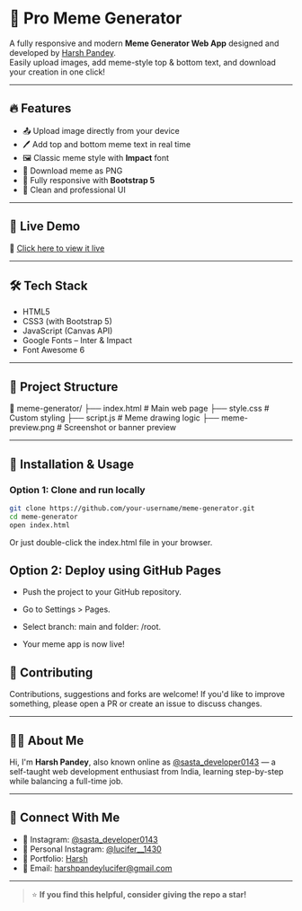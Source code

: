 # 🎯 Pro Meme Generator

A fully responsive and modern **Meme Generator Web App** designed and developed by [Harsh Pandey](https://lucifer01430.github.io/Portfolio/).  
Easily upload images, add meme-style top & bottom text, and download your creation in one click!



---

## 🔥 Features

- 📤 Upload image directly from your device
- 🖊️ Add top and bottom meme text in real time
- 🖼️ Classic meme style with **Impact** font
- 💾 Download meme as PNG
- 📱 Fully responsive with **Bootstrap 5**
- 🎨 Clean and professional UI

---

## 📸 Live Demo

🚀 [Click here to view it live](https://lucifer01430.github.io/code-nest-meme-generator/)  

---

## 🛠️ Tech Stack

- HTML5  
- CSS3 (with Bootstrap 5)  
- JavaScript (Canvas API)  
- Google Fonts – Inter & Impact  
- Font Awesome 6  

---

## 📁 Project Structure

📁 meme-generator/
├── index.html # Main web page
├── style.css # Custom styling
├── script.js # Meme drawing logic
├── meme-preview.png # Screenshot or banner preview


---

## 🚀 Installation & Usage

### Option 1: Clone and run locally

```bash
git clone https://github.com/your-username/meme-generator.git
cd meme-generator
open index.html
```
Or just double-click the index.html file in your browser.

## Option 2: Deploy using GitHub Pages

- Push the project to your GitHub repository.

- Go to Settings > Pages.

- Select branch: main and folder: /root.

- Your meme app is now live!

## 🙌 Contributing
Contributions, suggestions and forks are welcome!
If you'd like to improve something, please open a PR or create an issue to discuss changes.

---

## 🙋‍♂️ About Me

Hi, I'm **Harsh Pandey**, also known online as [@sasta_developer0143](https://www.instagram.com/sasta_developer0143) — a self-taught web development enthusiast from India, learning step-by-step while balancing a full-time job.

---

## 🤝 Connect With Me

- 📸 Instagram: [@sasta_developer0143](https://www.instagram.com/sasta_developer0143)  
- 📸 Personal Instagram: [@lucifer__1430](https://www.instagram.com/lucifer__1430)  
- 💼 Portfolio: [Harsh](https://lucifer01430.github.io/Portfolio/)  
- 📧 Email: harshpandeylucifer@gmail.com

---

> ⭐ **If you find this helpful, consider giving the repo a star!**
